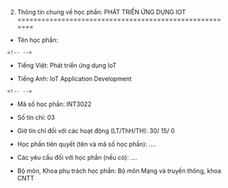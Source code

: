 2. Thông tin chung về học phần: PHÁT TRIỂN ỨNG DỤNG IOT
=======================================================

-   Tên học phần:

```{=html}
<!-- -->
```
-   Tiếng Việt: Phát triển ứng dụng IoT

-   Tiếng Anh: IoT Application Development

```{=html}
<!-- -->
```
-   Mã số học phần: INT3022

-   Số tín chỉ: 03

-   Giờ tín chỉ đối với các hoạt động (LT/ThH/TH): 30/ 15/ 0

-   Học phần tiên quyết (tên và mã số học phần): \....

-   Các yêu cầu đối với học phần (nếu có): \....

-   Bộ môn, Khoa phụ trách học phần: Bộ môn Mạng và truyền thông, khoa
    CNTT

